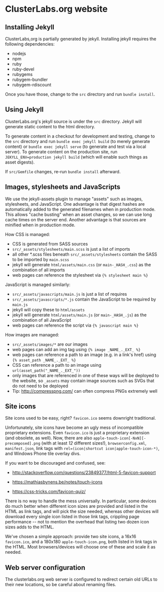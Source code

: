 # ClusterLabs.org website

## Installing Jekyll

ClusterLabs,org is partially generated by jekyll. Installing jekyll requires
the following dependencies:
* nodejs
* npm
* ruby
* ruby-devel
* rubygems
* rubygem-bundler
* rubygem-rdiscount

Once you have those, change to the `src` directory and run `bundle install`.

## Using Jekyll

ClusterLabs.org's jekyll source is under the `src` directory. Jekyll will
generate static content to the html directory.
    
To generate content in a checkout for development and testing, change to the
`src` directory and run `bundle exec jekyll build` (to merely generate content)
or `bundle exec jekyll serve` (to generate and test via a local server).
To generate content on the production site, run
`JEKYLL_ENV=production jekyll build` (which will enable such things as asset
digests).
    
If `src/Gemfile` changes, re-run `bundle install` afterward.

## Images, stylesheets and JavaScripts

We use the jekyll-assets plugin to manage "assets" such as images, stylesheets,
and JavaScript. One advantage is that digest hashes are automatically added to
the generated filenames when in production mode. This allows "cache busting"
when an asset changes, so we can use long cache times on the server end.
Another advantage is that sources are minified when in production mode.

How CSS is managed:
* CSS is generated from SASS sources
* `src/_assets/stylesheets/main.scss` is just a list of imports
* all other *.scss files beneath `src/_assets/stylesheets` contain the SASS to
  be imported by `main.scss`
* jekyll will generate `html/assets/main.css` (or `main-_HASH_.css`) as the
  combination of all imports
* web pages can reference the stylesheet via `{% stylesheet main %}`

JavaScript is managed similarly:
* `src/_assets/javascripts/main.js` is just a list of requires
* `src/_assets/javascripts/*.js` contain the JavaScript to be required by
  `main.js`
* jekyll will copy these to `html/assets`
* jekyll will generate `html/assets/main.js` (or `main-_HASH_.js`) as the
  combination of all JavaScript
* web pages can reference the script via `{% javascript main %}`

How images are managed:
* `src/_assets/images/*` are our images
* web pages can add an img tag using `{% image _NAME_._EXT_ %}`
* web pages can reference a path to an image (e.g. in a link's href)
  using `{% asset_path _NAME_._EXT_ %}`
* CSS can reference a path to an image using
  `url(asset_path("_NAME_._EXT_"))`
* only images that are referenced in one of these ways will be deployed
  to the website, so `_assets` may contain image sources such as SVGs
  that do not need to be deployed
* Tip: http://compresspng.com/ can often compress PNGs extremely well

## Site icons

Site icons used to be easy, right? `favicon.ico` seems downright traditional.

Unfortunately, site icons have become an ugly mess of incompatible proprietary
extensions. Even `favicon.ico` is just a proprietary extension (and obsolete, as
well). Now, there are also `apple-touch-icon[-NxN][-precomposed].png` (with at
least _12_ different sizes!), `browserconfig.xml`, `manifest.json`,
link tags with `rel=(icon|shortcut icon|apple-touch-icon-*)`, and Windows Phone
tile overlay divs.

If you want to be discouraged and confused, see:

* http://stackoverflow.com/questions/23849377/html-5-favicon-support

* https://mathiasbynens.be/notes/touch-icons

* https://css-tricks.com/favicon-quiz/

There is no way to handle the mess universally. In particular, some devices do
much better when different icon sizes are provided and listed in the HTML as
link tags, and will pick the size needed, whereas other devices will download
every single icon listed in those link tags, crippling page performance -- not
to mention the overhead that listing two dozen icon sizes adds to the HTML.

We've chosen a simple approach: provide two site icons, a 16x16 `favicon.ico`,
and a 180x180 `apple-touch-icon.png`, both listed in link tags in the HTML.
Most browsers/devices will choose one of these and scale it as needed.

## Web server configuration

The clusterlabs.org web server is configured to redirect certain old URLs to
their new locations, so be careful about renaming files.
